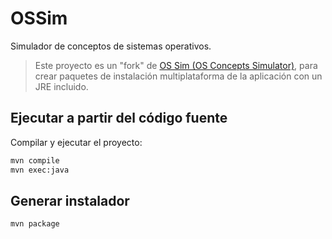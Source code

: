 # OSSim

Simulador de conceptos de sistemas operativos.

> Este proyecto es un "fork" de [OS Sim (OS Concepts Simulator)](https://sourceforge.net/projects/oscsimulator), para crear paquetes de instalación multiplataforma de la aplicación con un JRE incluido.

## Ejecutar a partir del código fuente

Compilar y ejecutar el proyecto:

```bash
mvn compile
mvn exec:java
```

## Generar instalador

```bash
mvn package
```

